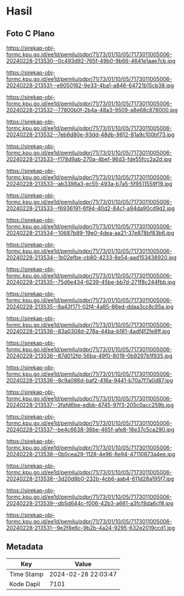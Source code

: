 # Hasil

## Foto C Plano

https://sirekap-obj-formc.kpu.go.id/ee1d/pemilu/pdpr/71/73/01/10/05/7173011005006-20240228-213530--0c493d92-765f-49b0-9b66-4641e1aae7cb.jpg

https://sirekap-obj-formc.kpu.go.id/ee1d/pemilu/pdpr/71/73/01/10/05/7173011005006-20240228-213531--e9050162-9e33-4ba1-a846-64721b15cb38.jpg

https://sirekap-obj-formc.kpu.go.id/ee1d/pemilu/pdpr/71/73/01/10/05/7173011005006-20240228-213532--77800b0f-2b4a-48a3-9509-a8e68c878000.jpg

https://sirekap-obj-formc.kpu.go.id/ee1d/pemilu/pdpr/71/73/01/10/05/7173011005006-20240228-213532--7eb6d80e-93dd-48db-9812-81a9c100bf73.jpg

https://sirekap-obj-formc.kpu.go.id/ee1d/pemilu/pdpr/71/73/01/10/05/7173011005006-20240228-213533--f178d9ab-270a-4bef-96d3-fde55fcc2a2d.jpg

https://sirekap-obj-formc.kpu.go.id/ee1d/pemilu/pdpr/71/73/01/10/05/7173011005006-20240228-213533--ab3398a3-ec55-493a-b7a5-5f9511559f19.jpg

https://sirekap-obj-formc.kpu.go.id/ee1d/pemilu/pdpr/71/73/01/10/05/7173011005006-20240228-213533--f6936191-6f94-40d2-84c1-a94da90cd9d2.jpg

https://sirekap-obj-formc.kpu.go.id/ee1d/pemilu/pdpr/71/73/01/10/05/7173011005006-20240228-213534--10687b89-19e0-4dea-aa21-37e878bf83b6.jpg

https://sirekap-obj-formc.kpu.go.id/ee1d/pemilu/pdpr/71/73/01/10/05/7173011005006-20240228-213534--1b02efbe-cb80-4233-8e54-aad153438920.jpg

https://sirekap-obj-formc.kpu.go.id/ee1d/pemilu/pdpr/71/73/01/10/05/7173011005006-20240228-213535--75d6e434-6239-45be-bb7d-271f8c244fbb.jpg

https://sirekap-obj-formc.kpu.go.id/ee1d/pemilu/pdpr/71/73/01/10/05/7173011005006-20240228-213535--8a43f171-02f4-4a85-86ed-ddaa3cc8c95a.jpg

https://sirekap-obj-formc.kpu.go.id/ee1d/pemilu/pdpr/71/73/01/10/05/7173011005006-20240228-213536--83a0308d-278a-44ba-b181-4adf4f2fe8ff.jpg

https://sirekap-obj-formc.kpu.go.id/ee1d/pemilu/pdpr/71/73/01/10/05/7173011005006-20240228-213536--87d012fd-56ba-49f0-8019-0b9297b1f935.jpg

https://sirekap-obj-formc.kpu.go.id/ee1d/pemilu/pdpr/71/73/01/10/05/7173011005006-20240228-213536--8c9a086d-baf2-416a-9441-b70a7f7a0d87.jpg

https://sirekap-obj-formc.kpu.go.id/ee1d/pemilu/pdpr/71/73/01/10/05/7173011005006-20240228-213537--3fafd6be-edbb-4745-97f3-205c0acc259b.jpg

https://sirekap-obj-formc.kpu.go.id/ee1d/pemilu/pdpr/71/73/01/10/05/7173011005006-20240228-213537--be4c6638-36be-465f-afe8-18e37c5ca290.jpg

https://sirekap-obj-formc.kpu.go.id/ee1d/pemilu/pdpr/71/73/01/10/05/7173011005006-20240228-213538--0b0cea29-1128-4e96-8e94-47110673a4ee.jpg

https://sirekap-obj-formc.kpu.go.id/ee1d/pemilu/pdpr/71/73/01/10/05/7173011005006-20240228-213538--3d20d8b0-232b-4cb6-aab4-611d28a195f7.jpg

https://sirekap-obj-formc.kpu.go.id/ee1d/pemilu/pdpr/71/73/01/10/05/7173011005006-20240228-213539--db5d644c-f006-42b3-a661-a3fcf8da6cf8.jpg

https://sirekap-obj-formc.kpu.go.id/ee1d/pemilu/pdpr/71/73/01/10/05/7173011005006-20240228-213531--9e2f8e6c-9b2b-4a24-9295-632e2019ccd1.jpg


## Metadata

| Key        | Value               |
| ---------- | ------------------- |
| Time Stamp | 2024-02-28 22:03:47 |
| Kode Dapil | 7101                |



